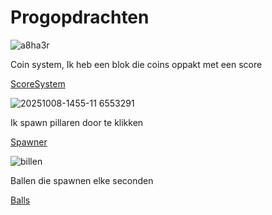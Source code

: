# Progopdrachten

![a8ha3r](https://github.com/user-attachments/assets/5cdbe098-8d1a-4b58-aae8-15fac447533d)



Coin system, Ik heb een blok die coins oppakt met een score 


[ScoreSystem](Assets/Scripts/ScoreSystem.cs)


![20251008-1455-11 6553291](https://github.com/user-attachments/assets/da09766f-c696-4f0d-84bc-c2c7b2675c14)


Ik spawn pillaren door te klikken


[Spawner](Assets/Scripts/Spawner.cs)



![billen](https://github.com/user-attachments/assets/76d43bbc-c929-4bb8-8c3b-a12aac78252c)


Ballen die spawnen elke seconden


[Balls](Assets/Scripts/Ballen.cs)
